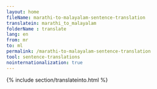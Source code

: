```yaml
---
layout: home
fileName: marathi-to-malayalam-sentence-translation
translatein: marathi_to_malayalam
folderName : translate
lang: en
from: mr
to: ml
permalink: /marathi-to-malayalam-sentence-translation
tool: sentence-translations
nointernationalization: true
---
```

{% include section/translateinto.html %}
